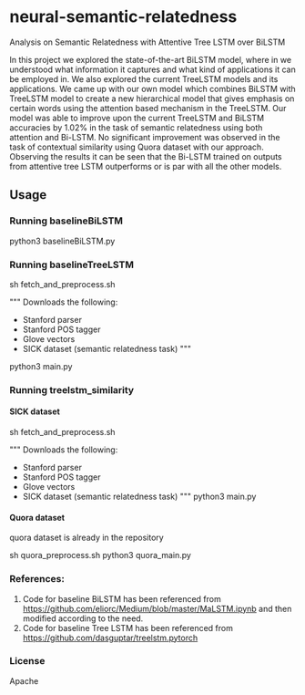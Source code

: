 # neural-semantic-relatedness
Analysis on Semantic Relatedness with Attentive Tree LSTM over BiLSTM


In this project we explored the state-of-the-art BiLSTM model, where in we understood what information it captures and what kind of applications it can be employed in. We also explored the current TreeLSTM models and its applications. We came up with our own model which combines BiLSTM with TreeLSTM model to create a new hierarchical model that gives emphasis on certain words using the attention based mechanism in the TreeLSTM.
Our model was able to improve upon the current TreeLSTM and BiLSTM accuracies by 1.02\% in the task of semantic  relatedness  using  both  attention  and Bi-LSTM.  No  significant  improvement  was  observed  in  the  task  of  contextual  similarity  using Quora dataset with our approach.  Observing the results it can be seen that the Bi-LSTM trained on outputs from attentive tree LSTM outperforms or is par with all the other models.

## Usage
### Running baselineBiLSTM
python3 baselineBiLSTM.py

### Running baselineTreeLSTM
sh fetch_and_preprocess.sh

"""
Downloads the following:
- Stanford parser
- Stanford POS tagger
- Glove vectors
- SICK dataset (semantic relatedness task)
"""

python3 main.py

### Running treelstm_similarity
#### SICK dataset
sh fetch_and_preprocess.sh

"""
Downloads the following:
- Stanford parser
- Stanford POS tagger
- Glove vectors
- SICK dataset (semantic relatedness task)
"""
python3 main.py 

#### Quora dataset
quora dataset is already in the repository

sh quora_preprocess.sh
python3 quora_main.py 

### References:

1. Code for baseline BiLSTM has been referenced from https://github.com/eliorc/Medium/blob/master/MaLSTM.ipynb and then modified according to the need.
2. Code for baseline Tree LSTM has been referenced from https://github.com/dasguptar/treelstm.pytorch

### License
Apache
